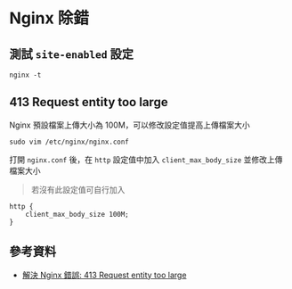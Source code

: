 # Nginx 除錯

## 測試 `site-enabled` 設定

```
nginx -t
```

## 413 Request entity too large

Nginx 預設檔案上傳大小為 100M，可以修改設定值提高上傳檔案大小

```shell
sudo vim /etc/nginx/nginx.conf
```

打開 `nginx.conf` 後，在 `http` 設定值中加入 `client_max_body_size` 並修改上傳檔案大小

> 若沒有此設定值可自行加入

```
http {
    client_max_body_size 100M;
}
```

## 參考資料
* [解決 Nginx 錯誤: 413 Request entity too large](https://www.phpini.com/linux/fix-nginx-error-413-request-entity-too-large)